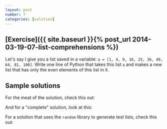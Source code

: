 ```yaml
---
layout: post
number: 7
categories: [solution]
---
```


## [Exercise]({{ site.baseurl }}{% post_url 2014-03-19-07-list-comprehensions %})

Let's say I give you a list saved in a variable: `a = [1, 4, 9, 16, 25, 36, 49, 64, 81, 100]`. Write one line of Python that takes this list `a` and makes a new list that has only the even elements of this list in it. 

## Sample solutions

For the meat of the solution, check this out:

<script src="https://gist.github.com/anonymous/9779343.js"></script>

And for a "complete" solution, look at this: 

<script src="https://gist.github.com/jeffhunt/9659795.js"></script>

For a solution that uses the `random` library to generate test lists, check this out: 

<script src="https://gist.github.com/JamieMacIver/9782963.js"></script>